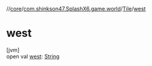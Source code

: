 //[core](../../../index.md)/[com.shinkson47.SplashX6.game.world](../index.md)/[Tile](index.md)/[west](west.md)

# west

[jvm]\
open val [west](west.md): [String](https://docs.oracle.com/javase/8/docs/api/java/lang/String.html)
